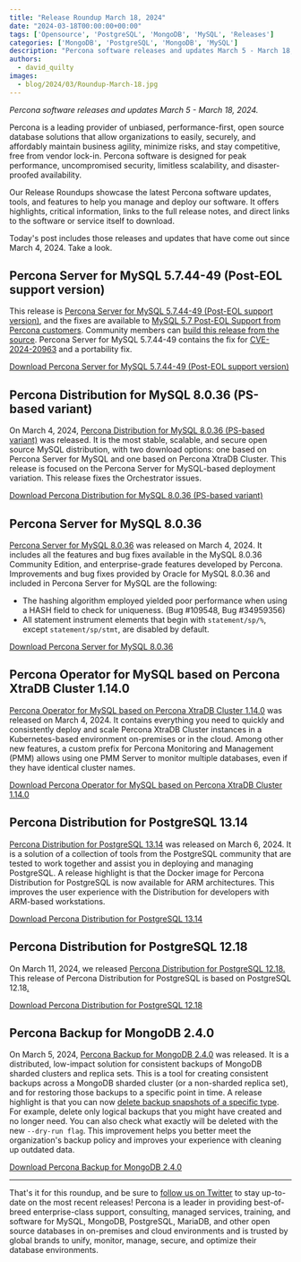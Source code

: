 ```yaml
---
title: "Release Roundup March 18, 2024"
date: "2024-03-18T00:00:00+00:00"
tags: ['Opensource', 'PostgreSQL', 'MongoDB', 'MySQL', 'Releases']
categories: ['MongoDB', 'PostgreSQL', 'MongoDB', 'MySQL']
description: "Percona software releases and updates March 5 - March 18, 2024."
authors:
  - david_quilty
images:
  - blog/2024/03/Roundup-March-18.jpg
---
```


*Percona software releases and updates March 5 - March 18, 2024.*

Percona is a leading provider of unbiased, performance-first, open source database solutions that allow organizations to easily, securely, and affordably maintain business agility, minimize risks, and stay competitive, free from vendor lock-in. Percona software is designed for peak performance, uncompromised security, limitless scalability, and disaster-proofed availability.

Our Release Roundups showcase the latest Percona software updates, tools, and features to help you manage and deploy our software. It offers highlights, critical information, links to the full release notes, and direct links to the software or service itself to download.

Today's post includes those releases and updates that have come out since March 4, 2024. Take a look.

## Percona Server for MySQL 5.7.44-49 (Post-EOL support version)

This release is [Percona Server for MySQL 5.7.44-49 (Post-EOL support version)](https://docs.percona.com/percona-server/5.7/release-notes/5.7.44-49.html), and the fixes are available to [MySQL 5.7 Post-EOL Support from Percona customers](https://www.percona.com/post-mysql-5-7-eol-support). Community members can [build this release from the source](https://docs.percona.com/percona-server/5.7/installation/git-source-tree.html).  Percona Server for MySQL 5.7.44-49 contains the fix for [CVE-2024-20963](https://nvd.nist.gov/vuln/detail/CVE-2024-20963) and a portability fix.

[Download Percona Server for MySQL 5.7.44-49 (Post-EOL support version)](https://www.percona.com/downloads#percona-server-mysql)

## Percona Distribution for MySQL 8.0.36 (PS-based variant)

On March 4, 2024, [Percona Distribution for MySQL 8.0.36 (PS-based variant)](https://docs.percona.com/percona-distribution-for-mysql/8.0/release-notes-ps-v8.0.36.html) was released. It is the most stable, scalable, and secure open source MySQL distribution, with two download options: one based on Percona Server for MySQL and one based on Percona XtraDB Cluster.  This release is focused on the Percona Server for MySQL-based deployment variation.  This release fixes the Orchestrator issues.

[Download Percona Distribution for MySQL 8.0.36 (PS-based variant)](https://www.percona.com/mysql/software)

## Percona Server for MySQL 8.0.36

[Percona Server for MySQL 8.0.36](https://docs.percona.com/percona-server/8.0/release-notes/8.0.36-28.html) was released on March 4, 2024. It includes all the features and bug fixes available in the MySQL 8.0.36 Community Edition, and enterprise-grade features developed by Percona. Improvements and bug fixes provided by Oracle for MySQL 8.0.36 and included in Percona Server for MySQL are the following:

-   The hashing algorithm employed yielded poor performance when using a HASH field to check for uniqueness. (Bug #109548, Bug #34959356)
-   All statement instrument elements that begin with `statement/sp/%`, except `statement/sp/stmt`, are disabled by default.

[Download Percona Server for MySQL 8.0.36](https://www.percona.com/mysql/software/percona-server-for-mysql)

## Percona Operator for MySQL based on Percona XtraDB Cluster 1.14.0

[Percona Operator for MySQL based on Percona XtraDB Cluster 1.14.0](https://docs.percona.com/percona-operator-for-mysql/pxc/ReleaseNotes/Kubernetes-Operator-for-PXC-RN1.14.0.html) was released on March 4, 2024. It contains everything you need to quickly and consistently deploy and scale Percona XtraDB Cluster instances in a Kubernetes-based environment on-premises or in the cloud. Among other new features, a custom prefix for Percona Monitoring and Management (PMM) allows using one PMM Server to monitor multiple databases, even if they have identical cluster names.

[Download Percona Operator for MySQL based on Percona XtraDB Cluster 1.14.0](https://www.percona.com/mysql/software/percona-operator-for-mysql)

## Percona Distribution for PostgreSQL 13.14

[Percona Distribution for PostgreSQL 13.14](https://docs.percona.com/postgresql/13/release-notes-v13.14.html) was released on March 6, 2024. It is a solution of a collection of tools from the PostgreSQL community that are tested to work together and assist you in deploying and managing PostgreSQL. A release highlight is that the Docker image for Percona Distribution for PostgreSQL is now available for ARM architectures. This improves the user experience with the Distribution for developers with ARM-based workstations.

[Download Percona Distribution for PostgreSQL 13.14](https://www.percona.com/postgresql/software/postgresql-distribution)

## Percona Distribution for PostgreSQL 12.18

On March 11, 2024, we released [Percona Distribution for PostgreSQL 12.18. ](https://docs.percona.com/postgresql/12/release-notes-v12.18.html)This release of Percona Distribution for PostgreSQL is based on PostgreSQL 12.18[.](https://docs.percona.com/postgresql/12/release-notes-v12.18.html)

[Download Percona Distribution for PostgreSQL 12.18](https://www.percona.com/postgresql/software/postgresql-distribution)

## Percona Backup for MongoDB 2.4.0

On March 5, 2024, [Percona Backup for MongoDB 2.4.0](https://docs.percona.com/percona-backup-mongodb/release-notes/2.4.0.html) was released. It is a distributed, low-impact solution for consistent backups of MongoDB sharded clusters and replica sets. This is a tool for creating consistent backups across a MongoDB sharded cluster (or a non-sharded replica set), and for restoring those backups to a specific point in time. A release highlight is that you can now [delete backup snapshots of a specific type](https://docs.percona.com/percona-backup-mongodb/usage/delete-backup.html#__tabbed_2_3). For example, delete only logical backups that you might have created and no longer need. You can also check what exactly will be deleted with the new `--dry-run flag`. This improvement helps you better meet the organization's backup policy and improves your experience with cleaning up outdated data.

[Download Percona Backup for MongoDB 2.4.0](https://www.percona.com/mongodb/software/percona-backup-for-mongodb)

<hr />

That's it for this roundup, and be sure to [follow us on Twitter](https://twitter.com/Percona) to stay up-to-date on the most recent releases! Percona is a leader in providing best-of-breed enterprise-class support, consulting, managed services, training, and software for MySQL, MongoDB, PostgreSQL, MariaDB, and other open source databases in on-premises and cloud environments and is trusted by global brands to unify, monitor, manage, secure, and optimize their database environments.